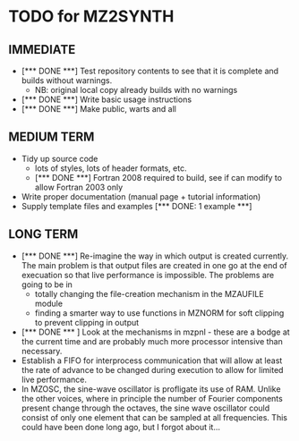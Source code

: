 # TODO for MZ2SYNTH

## IMMEDIATE
- [*** DONE ***] Test repository contents to see that it is complete and builds without warnings.
  - NB:  original local copy already builds with no warnings
- [*** DONE ***] Write basic usage instructions
- [*** DONE ***] Make public, warts and all

## MEDIUM TERM
- Tidy up source code
  - lots of styles, lots of header formats, etc.
  - [*** DONE ***] Fortran 2008 required to build, see if can modify to allow Fortran 2003 only
- Write proper documentation (manual page + tutorial information)
- Supply template files and examples [*** DONE: 1 example ***]

## LONG TERM
- [*** DONE ***] Re-imagine the way in which output is created currently.  The main problem is
  that output files are created in one go at the end of execuation so that live
  performance is impossible.  The problems are going to be in
  - totally changing the file-creation mechanism in the MZAUFILE module
  - finding a smarter way to use functions in MZNORM for soft clipping to prevent
    clipping in output
- [*** DONE *** ] Look at the mechanisms in mzpnl - these are a bodge at the current time and
  are probably much more processor intensive than necessary.
- Establish a FIFO for interprocess communication that will allow at least the
  rate of advance to be changed during execution to allow for limited live
  performance.
- In MZOSC, the sine-wave oscillator is profligate its use of RAM.  Unlike the other voices,
  where in principle the number of Fourier components present change through the octaves,
  the sine wave oscillator could consist of only one element that can be sampled at all
  frequencies.  This could have been done long ago, but I forgot about it...
